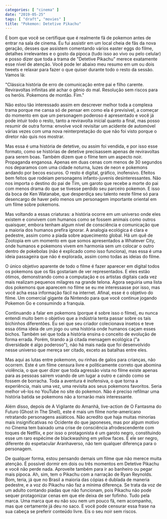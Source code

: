```yaml
---
categories: [ "cinema" ]
date: "2019-05-25"
tags: [ "draft", "movies" ]
title: "Pokemon: Detetive Pikachu"
---
```

É bom que você se certifique que é realmente fã de pokemon antes
de entrar na sala de cinema. Eu fui assistir em um local cheia de fãs
da nova geração, desses que assistem comentando vários easter eggs
do filme, detalhes irrelevantes e o gosto da pipoca (tudo isso ao vivo
ou pelo celular) e posso dizer que toda a trama de "Detetive Pikachu"
merece exatamente esse nível de atenção. Você pode ler abaixo meu
resumo em um ou dois tweets e relaxar para fazer o que quiser durante
todo o resto da sessão. Vamos lá:

"Clássica história de erro de comunicação entre pai e filho
carente. Reviravoltas infinitas até achar o gênio do mal. Resolução
sem riscos para os heróis. Pokemons de montão. Fim."

Não estou tão interessado assim em descrever melhor toda a complexa
trama porque me cansa só de pensar em como ela é previsível, a começar
do momento em que um personagem poderoso é apresentado e você já
pode intuir todo o resto, tanto a reviravolta inicial quanto a final,
mas posso resumir de outra forma: envolve você revisitar um acidente
de automóvel várias vezes com uma nova reinterpretação do que não
foi visto porque o diretor não quis nos mostrar.

Mas essa é uma história de detetive, ou assim foi vendida, e por
isso esse formato, como se histórias de detetive precisassem apenas de
reviravoltas para serem boas. Também dizem que o filme tem um aspecto
noir. Propaganda enganosa. Apenas em duas cenas com menos de 30 segundos
nos deparamos com uma cidade noturna, luzes de neon e pokemons andando
por becos escuros. O resto é digital, gráfico, inofensivo. Efeitos bem
feitos que rodeiam personagens infanto-juvenis desinteressantes. Não
nos importa o destino do pai de Tim, um garoto que recebe a morte do pai
com menos drama do que se tivesse perdido seu parceiro pokemon. E isso
da boca de Ken Watanabe, que desperdiça seu talento neste filme só
para desencargo de haver pelo menos um personagem importante oriental
em um filme sobre pokemons.

Mas voltando a essas criaturas: a história ocorre em um universo onde
eles existem e convivem com humanos como se fossem animais como outros
quaisquer, embora tenham algum nível de consciência e comunicação
que a maioria dos humanos prefira ignorar. A analogia ecológica é clara
e pedestre, assim como a piada sobre aquecimento global. Há um quê de
Zootopia em um momento em que somos apresentados a Whatever City, onde
humanos e pokemons vivem em harmonia sem um colocar o outro dentro de
pokebolas (não é explicado como isso funciona), mas essa é uma ideia
passageira que não é explorada, assim como todas as ideias do filme.

O único objetivo aparente de todo o filme é fazer aparecer em digital
todos os pokemons que os fãs gostariam de ver representados. E eles
estão ótimos, demonstrando como a computação e os artistas digitais
cada vez mais realizam pequenos milagres na grande telona. Agora seguiria
uma lista dos pokemons que aparecem no filme se eu me interessasse por
isso, mas você acha essa informação fácil na internet. Afinal, esse
é o objetivo do filme. Um comercial gigante da Nintendo para que você
continue jogando Pokemon Go e consumindo a franquia.

Continuando a falar em pokemons (porque é sobre isso o filme), eu nunca
entendi muito bem o objetivo que a indústria tenta passar sobre os tais
bichinhos diferentões. Eu sei que seu criador colecionava insetos e teve
essa ótima ideia de um jogo ou uma história onde humanos caçam esses
bichos. Também sei que toda a história ensina o conceito de evolução
de forma errada. Porém, tirando a já citada mensagem ecológica ("a
diversidade é algo poderoso"), não há mais nada que foi desenvolvido
nesse universo que mereça ser citado, exceto as batalhas entre eles.

Mas aqui as lutas entre pokemonn, ou rinhas de galos para crianças,
não ocorrem. Este é um filme censura livre e politicamente correto
que abomina violência, o que quer dizer que toda agressão vista no
filme existe apenas para as pessoas sairem voando de um lugar a outro
e caindo como se fossem de borracha. Toda a aventura é inofensiva, o
que torna a experiência, mais uma vez, uma revisita aos seus pokemons
favoritos. Seria melhor vê-los no YouTube no site do pokemon. Não é
preciso refilmar uma história batida se pokemons não a tornarão mais
interessante.

Além disso, depois de A Vigilante do Amanhã, live-action de O Fantasma
do Futuro (Ghost in The Shell), este é mais um filme norte-americano
retratando personagens asiáticos. Não acredito que haja muitas minorias
mais insignificativas no Ocidente do que japoneses, mas por algum motivo
no Cinema tem baixado uma crise de consciência afrodescendente com toques
de Netflix, e por isso o protagonista é um garoto negro, constituindo
esse um raro espécime de blackwashing em yellow faces. E ele ser negro,
diferente do espetacular Aranhaverso, não tem qualquer diferença para
o personagem.

De qualquer forma, estou pensando demais um filme que não merece muita
atenção. É possível dormir em dois ou três momentos em Detetive
Pikachu e você não perde nada. Aproveite também para ir ao banheiro
ou pegar mais pipoca. Ah, sim, tem o Pikachu com a narração de Ryan
Reynolds. Bom, teria, já que no Brasil a maioria das cópias é dublada
de maneria pedestre, e a voz do Pikachu não faz a mínima diferença. Se
trata da voz de um adulto contando piadas que não funcionam, pois Pikachu
não pode sequer protagonizar cenas em que ele deixa de ser fofinho. Tudo
pela marca. Uma marca que eu não sou nem um pouco fã, nem acompanho,
mas que certamente já deu no saco. E você pode censurar essa frase na
sua cabeça se preferir conteúdo livre. Eis o seu noir sem riscos.
